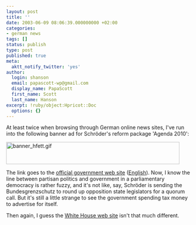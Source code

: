 ```yaml
---
layout: post
title: ''
date: 2003-06-09 08:06:39.000000000 +02:00
categories:
- german news
tags: []
status: publish
type: post
published: true
meta:
  aktt_notify_twitter: 'yes'
author:
  login: shanson
  email: papascott-wp@gmail.com
  display_name: PapaScott
  first_name: Scott
  last_name: Hanson
excerpt: !ruby/object:Hpricot::Doc
  options: {}
---
```

<p>At least twice when browsing through German online news sites, I've run into the following banner ad for Schröder's reform package 'Agenda 2010':</p>
<p><a href="http://www.bundesregierung.de/Themen-A-Z/-,9757/Agenda-2010.htm" title="Everyone's talking about Schröder's plans. _Here_ they are. Agenda 2010."><img alt="banner_hfett.gif" src="https://www.papascott.de/wordpress/wp-content/uploads/2003/06/banner_hfett.gif" width="468" height="60" border="0" /></a></p>
<p>The link goes to the <a href="http://www.bundesregierung.de">official government web site</a> (<a href="http://eng.bundesregierung.de/frameset/index.jsp">English</a>). Now, I know the line between partisan politics and government in a parliamentary democracy is rather fuzzy, and it's not like, say, Schröder is sending the Bundesgrenzschutz to round up opposition state legislators for a quorum call. But it's still a little strange to see the government spending tax money to advertise for  itself.</p>
<p>Then again, I guess the <a href="http://www.whitehouse.gov/">White House web site</a> isn't that much different.</p>
